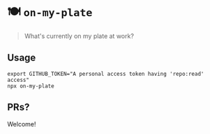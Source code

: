 # :plate_with_cutlery: `on-my-plate`
> What's currently on my plate at work?

## Usage

```shell
export GITHUB_TOKEN="A personal access token having 'repo:read' access"
npx on-my-plate
```

## PRs?

Welcome!
